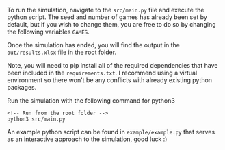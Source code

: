 To run the simulation, navigate to the `src/main.py` file and execute
the python script. The seed and number of games has already been set by
default, but if you wish to change them, you are free to  do so by changing
the following variables `GAMES`.

Once the simulation has ended, you will find the output in the `out/results.xlsx`
file in the root folder.

Note, you will need to pip install all of the required dependencies that
have been included in the `requirements.txt`. I recommend using a virtual
environment so there won't be any conflicts with already existing python
packages.

Run the simulation with the following command for python3

```
<!-- Run from the root folder -->
python3 src/main.py
```

An example python script can be found in `example/example.py` that serves
as an interactive approach to the simulation, good luck :)